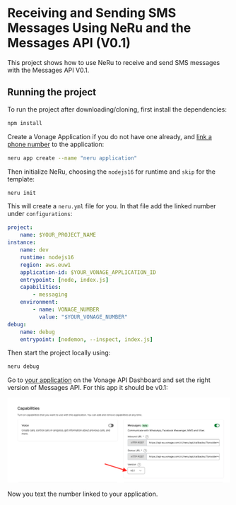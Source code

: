 # Receiving and Sending SMS Messages Using NeRu and the Messages API (V0.1)

This project shows how to use NeRu to receive and send SMS messages with the Messages API V0.1.

## Running the project

To run the project after downloading/cloning, first install the dependencies:

```sh
npm install
```

Create a Vonage Application if you do not have one already, and [link a phone number](https://dashboard.nexmo.com) to the application:

```sh
neru app create --name "neru application"  
```

Then initialize NeRu, choosing the `nodejs16` for runtime and `skip` for the template:

```sh
neru init
```

This will create a `neru.yml` file for you. In that file add the linked number under `configurations`:

```yml
project:
    name: $YOUR_PROJECT_NAME
instance:
    name: dev
    runtime: nodejs16
    region: aws.euw1
    application-id: $YOUR_VONAGE_APPLICATION_ID
    entrypoint: [node, index.js]
    capabilities:
        - messaging
    environment:
        - name: VONAGE_NUMBER
          value: "$YOUR_VONAGE_NUMBER"
debug:
    name: debug
    entrypoint: [nodemon, --inspect, index.js]
```

Then start the project locally using:

```sh
neru debug
```

Go to [your application](https://dashboard.nexmo.com/applications) on the Vonage API Dashboard and set the right version of Messages API. For this app it should be v0.1:

![dashboard messages setting](dashboard.png)

Now you text the number linked to your application.